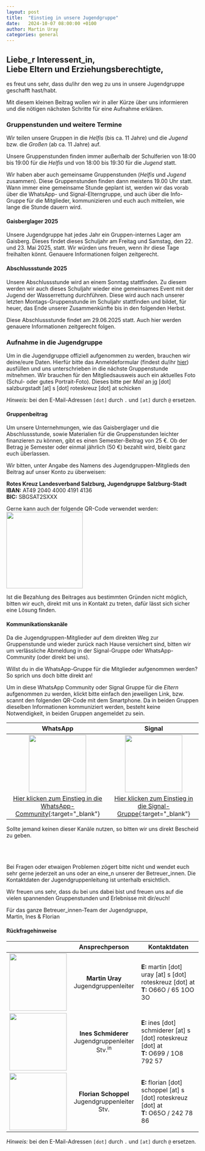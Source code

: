 ```yaml
---
layout: post
title:  "Einstieg in unsere Jugendgruppe"
date:   2024-10-07 08:00:00 +0100
author: Martin Uray
categories: general
---
```


## Liebe_r Interessent_in,<br>Liebe Eltern und Erziehungsberechtigte,

es freut uns sehr, dass du/ihr den weg zu uns in unsere Jugendgruppe geschafft
hast/habt.

Mit diesem kleinen Beitrag wollen wir in aller Kürze über uns informieren und
die nötigen nächsten Schritte für eine Aufnahme erklären.


### Gruppenstunden und weitere Termine
Wir teilen unsere Gruppen in die _Helfis_ (bis ca. 11 Jahre) und die _Jugend_ bzw. die _Großen_ 
(ab ca. 11 Jahre) auf.

Unsere Gruppenstunden finden immer außerhalb der Schulferien von 
18:00 bis 19:00 für die _Helfis_ und von 18:00 bis 19:30 für die _Jugend_ statt.

Wir haben aber auch gemeinsame Gruppenstunden (_Helfis_ und _Jugend_ zusammen).
Diese Gruppenstunden finden dann meistens 19.00 Uhr statt.
Wann immer eine gemeinsame Stunde geplant ist, werden wir das vorab 
über die WhatsApp- und Signal-Elterngruppe, und auch über die Info-Gruppe für 
die Mitglieder, kommunizieren und euch auch mitteilen, wie lange die Stunde 
dauern wird. 


#### Gaisberglager 2025

Unsere Jugendgruppe hat jedes Jahr ein Gruppen-internes Lager am Gaisberg.
Dieses findet dieses Schuljahr am Freitag 
und Samstag, den 22. und 23. Mai 2025, statt. 
Wir würden uns freuen, wenn ihr diese Tage freihalten könnt. Genauere Informationen 
folgen zeitgerecht.


#### Abschlussstunde 2025

Unsere Abschlussstunde wird an einem Sonntag stattfinden. Zu diesem werden wir
auch dieses Schuljahr wieder eine gemeinsames
Event mit der Jugend der Wasserrettung durchführen. Diese wird auch 
nach unserer letzten Montags-Gruppenstunde im Schuljahr stattfinden und bildet, 
für heuer, das Ende unserer Zusammenkünfte bis in den folgenden Herbst.

Diese Abschlussstunde findet am 29.06.2025 statt. Auch hier werden genauere Informationen 
zeitgerecht folgen.


### Aufnahme in die Jugendgruppe
Um in die Jugendgruppe offiziell aufgenommen zu werden, brauchen wir deine/eure Daten. 
Hierfür bitte das Anmeldeformular (findest du/ihr 
[hier](https://www.red-angels.at/assets/Anmeldeformular_Jugendgruppe.pdf)) ausfüllen
und uns unterschrieben in die nächste Gruppenstunde mitnehmen.
Wir brauchen für den Mitgliedsausweis auch ein aktuelles Foto (Schul- oder gutes Portrait-Foto). 
Dieses bitte per _Mail_ an jg [dot] salzburgstadt [at] s [dot] roteskreuz [dot] at
schicken

_Hinweis:_ bei den E-Mail-Adressen `[dot]` durch `.` und `[at]` durch `@` ersetzen.


#### Gruppenbeitrag
Um unsere Unternehmungen, wie das Gaisberglager und die Abschlussstunde, 
sowie Materialien für die Gruppenstunden leichter finanzieren zu können, 
gibt es einen Semester-Beitrag von 25 €. Ob der Betrag je 
Semester oder einmal jährlich (50 €) bezahlt wird, bleibt ganz euch überlassen. 

Wir bitten, unter Angabe des Namens des Jugendgruppen-Mitglieds den Beitrag 
auf unser Konto zu überweisen: 

**Rotes Kreuz Landesverband Salzburg, Jugendgruppe Salzburg-Stadt**<br>
**IBAN:**  AT49 2040 4000 4191 4136<br>
**BIC:**   SBGSAT2SXXX

Gerne kann auch der folgende QR-Code verwendet werden:<br>
<img src="https://www.red-angels.at/assets/gruppenbeitrag_qr.png" width="200" />

Ist die Bezahlung des Beitrages aus bestimmten Gründen nicht möglich, bitten wir 
euch, direkt mit uns in Kontakt zu treten, dafür lässt sich sicher eine Lösung 
finden.

#### Kommunikationskanäle
Da die Jugendgruppen-Mitglieder auf dem direkten Weg zur Gruppenstunde und 
wieder zurück nach Hause versichert sind, bitten wir um verlässliche Abmeldung 
in der Signal-Gruppe oder WhatsApp-Community (oder direkt bei uns).

Willst du in die WhatsApp-Gruppe für die Mitglieder aufgenommen werden? So sprich
uns doch bitte direkt an!

Um in diese WhatsApp Community oder Signal Gruppe für die _Eltern_ aufgenommen zu werden, 
klickt bitte 
einfach den jeweiligen Link, bzw.  scannt den folgenden QR-Code mit dem 
Smartphone. Da in beiden Gruppen dieselben Informationen kommuniziert werden, 
besteht keine Notwendigkeit, in beiden Gruppen angemeldet zu sein.

| WhatsApp | Signal |
|:---:|:---:|
| <img src="{{site.image-path}}/assets/wa_qr25.png" width="150" /> | <img src="{{site.image-path}}/assets/sg_qr.png" width="150" /> |
| [Hier klicken zum Einstieg in die WhatsApp-Community](https://chat.whatsapp.com/Cd810rCrkfsB06GQdDpcn9){:target="_blank"} | [Hier klicken zum Einstieg in die Signal-Gruppe](https://signal.group/#CjQKIPg5RawmK9AHhjp-Hj8mtpDe5e_WVObgzU-8KaLJkqEtEhD53kMkVMzHtk-MX17qRd3z){:target="_blank"} |


Sollte jemand keinen dieser Kanäle nutzen, so bitten wir uns direkt Bescheid zu geben.

<br><br><br>
Bei Fragen oder etwaigen Problemen zögert bitte nicht und wendet euch sehr gerne 
jederzeit an uns oder an eine\_n unserer der Betreuer\_innen. Die Kontaktdaten der
Jugendgruppenleitung ist unterhalb ersichtlich.


Wir freuen uns sehr, dass du bei uns dabei bist und freuen uns auf die vielen spannenden Gruppenstunden und Erlebnisse mit dir/euch!<br>

Für das ganze Betreuer_innen-Team der Jugendgruppe,<br>
   Martin, Ines & Florian

#### Rückfragehinweise

|  | Ansprechperson | Kontaktdaten |
|---|:---:|---|
| <img src="https://www.fh-salzburg.ac.at/fileadmin/_processed_/8/6/csm_36417_a3b98b9b6c.jpg" width="150" /> | **Martin Uray**<br>Jugendgruppenleiter | **E:** martin [dot] uray [at] s [dot] roteskreuz [dot] at <br> **T:** O66O / 65 1OO 3O |
| <img src="{{site.image-path}}/assets/ines.jpeg" width="150" /> | **Ines Schmiderer**<br>Jugendgruppenleiter Stv.<sup>in</sup> | **E:** ines [dot] schmiderer [at] s [dot] roteskreuz [dot] at <br> **T:** O699 / 1O8 792 57 |
| <img src="{{site.image-path}}/assets/florian.jpeg" width="150" /> | **Florian Schoppel**<br>Jugendgruppenleiter Stv. | **E:** florian [dot] schoppel [at] s [dot] roteskreuz [dot] at <br> **T:** O65O / 242 78 86 |

_Hinweis:_ bei den E-Mail-Adressen `[dot]` durch `.` und `[at]` durch `@` ersetzen.

